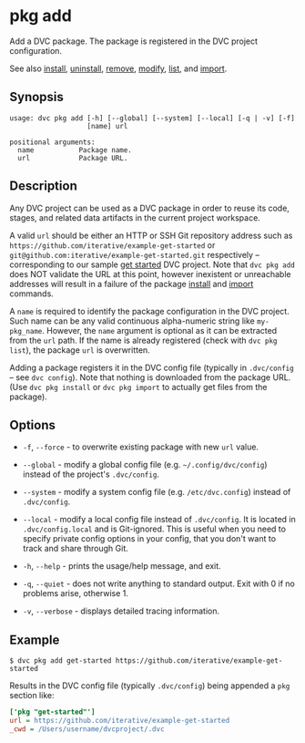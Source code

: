 # pkg add

Add a DVC package. The package is registered in the DVC project configuration.

See also [install](/doc/commands-reference/pkg-install),
[uninstall](/doc/commands-reference/pkg-uninstall),
[remove](/doc/commands-reference/pkg-remove),
[modify](/doc/commands-reference/pkg-modify),
[list](/doc/commands-reference/pkg-list), and
[import](/doc/commands-reference/pkg-import).

## Synopsis

```usage
usage: dvc pkg add [-h] [--global] [--system] [--local] [-q | -v] [-f]
                   [name] url

positional arguments:
  name           Package name.
  url            Package URL.
```

## Description

Any DVC project can be used as a DVC package in order to reuse its code, stages,
and related data artifacts in the current project workspace.

A valid `url` should be either an HTTP or SSH Git repository address such as
`https://github.com/iterative/example-get-started` or
`git@github.com:iterative/example-get-started.git` respectively – corresponding
to our sample [get started](/doc/get-started) DVC project. Note that
`dvc pkg add` does NOT validate the URL at this point, however inexistent or
unreachable addresses will result in a failure of the package
[install](/doc/commands-reference/pkg-install) and
[import](/doc/commands-reference/pkg-import) commands.

A `name` is required to identify the package configuration in the DVC project.
Such name can be any valid continuous alpha-numeric string like `my-pkg_name`.
However, the `name` argument is optional as it can be extracted from the `url`
path. If the name is already registered (check with `dvc pkg list`), the package
`url` is overwritten.

Adding a package registers it in the DVC config file (typically in `.dvc/config`
– see `dvc config`). Note that nothing is downloaded from the package URL. (Use
`dvc pkg install` or `dvc pkg import` to actually get files from the package).

## Options

- `-f`, `--force` - to overwrite existing package with new `url` value.

- `--global` - modify a global config file (e.g. `~/.config/dvc/config`) instead
  of the project's `.dvc/config`.

- `--system` - modify a system config file (e.g. `/etc/dvc.config`) instead of
  `.dvc/config`.

- `--local` - modify a local config file instead of `.dvc/config`. It is located
  in `.dvc/config.local` and is Git-ignored. This is useful when you need to
  specify private config options in your config, that you don't want to track
  and share through Git.

- `-h`, `--help` - prints the usage/help message, and exit.

- `-q`, `--quiet` - does not write anything to standard output. Exit with 0 if
  no problems arise, otherwise 1.

- `-v`, `--verbose` - displays detailed tracing information.

## Example

```dvc
$ dvc pkg add get-started https://github.com/iterative/example-get-started
```

Results in the DVC config file (typically `.dvc/config`) being appended a `pkg`
section like:

```ini
['pkg "get-started"']
url = https://github.com/iterative/example-get-started
_cwd = /Users/username/dvcproject/.dvc
```

